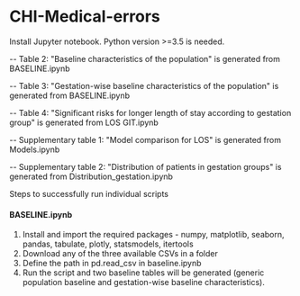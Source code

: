 # CHI-Medical-errors
Install Jupyter notebook. Python version >=3.5 is needed.

-- Table 2: "Baseline characteristics of the population" is generated from BASELINE.ipynb

-- Table 3: "Gestation-wise baseline characteristics of the population" is generated from BASELINE.ipynb

-- Table 4: "Significant risks for longer length of stay according to gestation group" is generated from LOS GIT.ipynb

-- Supplementary table 1: "Model comparison for LOS" is generated from Models.ipynb

-- Supplementary table 2: "Distribution of patients in gestation groups" is generated from Distribution_gestation.ipynb

Steps to successfully run individual scripts

#### BASELINE.ipynb ####
1. Install and import the required packages - numpy, matplotlib, seaborn, pandas, tabulate, plotly, statsmodels, itertools
2. Download any of the three available CSVs in a folder
3. Define the path in pd.read_csv in baseline.ipynb
4. Run the script and two baseline tables will be generated (generic population baseline and gestation-wise baseline characteristics).

